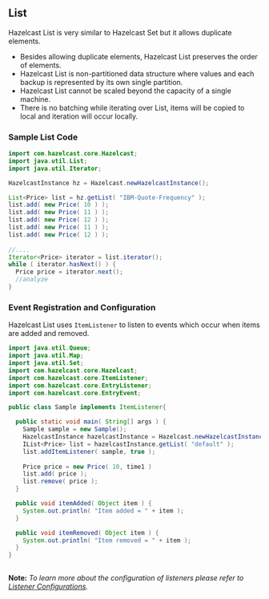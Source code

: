 

## List

Hazelcast List is very similar to Hazelcast Set but it allows duplicate elements.

* Besides allowing duplicate elements, Hazelcast List preserves the order of elements.
* Hazelcast List is non-partitioned data structure where values and each backup is represented by its own single partition.
* Hazelcast List cannot be scaled beyond the capacity of a single machine.
* There is no batching while iterating over List, items will be copied to local and iteration will occur locally.

### Sample List Code

```java
import com.hazelcast.core.Hazelcast;
import java.util.List;
import java.util.Iterator;

HazelcastInstance hz = Hazelcast.newHazelcastInstance();

List<Price> list = hz.getList( "IBM-Quote-Frequency" );
list.add( new Price( 10 ) );
list.add( new Price( 11 ) );
list.add( new Price( 12 ) );
list.add( new Price( 11 ) );
list.add( new Price( 12 ) );
        
//....
Iterator<Price> iterator = list.iterator();
while ( iterator.hasNext() ) { 
  Price price = iterator.next(); 
  //analyze
}
```

### Event Registration and Configuration

Hazelcast List uses `ItemListener` to listen to events which occur when items are added and removed.


```java
import java.util.Queue;
import java.util.Map; 
import java.util.Set; 
import com.hazelcast.core.Hazelcast;
import com.hazelcast.core.ItemListener;
import com.hazelcast.core.EntryListener;
import com.hazelcast.core.EntryEvent; 

public class Sample implements ItemListener{

  public static void main( String[] args ) { 
    Sample sample = new Sample();
    HazelcastInstance hazelcastInstance = Hazelcast.newHazelcastInstance();
    IList<Price> list = hazelcastInstance.getList( "default" );
    list.addItemListener( sample, true ); 
        
    Price price = new Price( 10, time1 )
    list.add( price );
    list.remove( price );
  } 

  public void itemAdded( Object item ) {
    System.out.println( "Item added = " + item );
  }

  public void itemRemoved( Object item ) {
    System.out.println( "Item removed = " + item );
  }     
}
       
```

**Note:** *To learn more about the configuration of listeners please refer to [Listener Configurations](#listener-configurations).*


